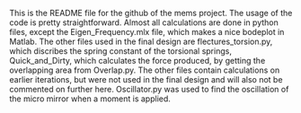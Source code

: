 This is the README file for the github of the mems project. The usage of the code is pretty straightforward. Almost all calculations are done in python files, except the Eigen_Frequency.mlx file, which makes a nice bodeplot in Matlab. The other files used in the final design are flectures_torsion.py, which discribes the spring constant of the torsional springs, Quick_and_Dirty, which calculates the force produced, by getting the overlapping area from Overlap.py. The other files contain calculations on earlier iterations, but were not used in the final design and will also not be commented on further here. Oscillator.py was used to find the oscillation of the micro mirror when a moment is applied.
